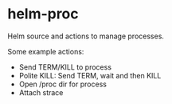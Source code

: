 helm-proc
=========

Helm source and actions to manage processes.

Some example actions:

* Send TERM/KILL to process
* Polite KILL: Send TERM, wait and then KILL
* Open /proc dir for process
* Attach strace
